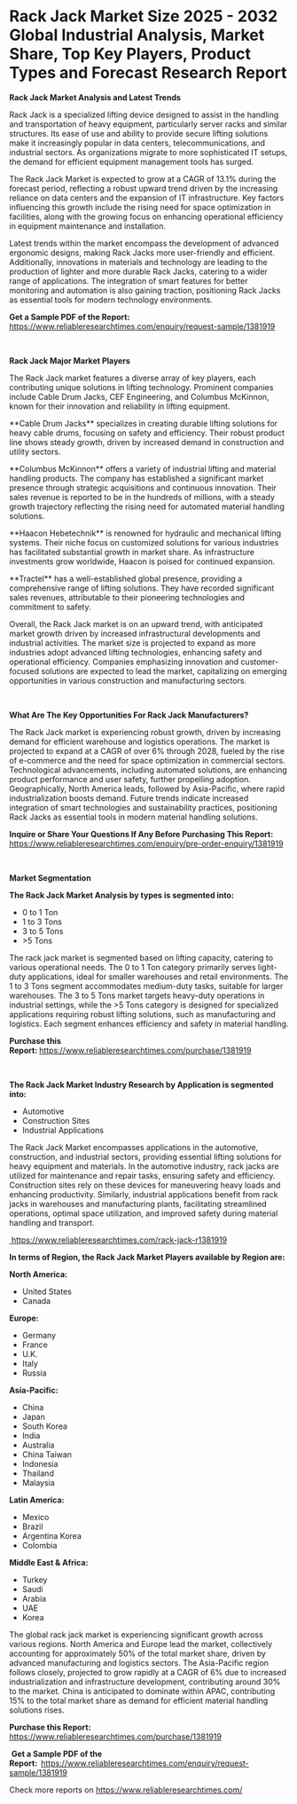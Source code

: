 <p><h1>Rack Jack Market Size 2025 - 2032 Global Industrial Analysis, Market Share, Top Key Players, Product Types and Forecast Research Report</h1></p><p><strong>Rack Jack Market Analysis and Latest Trends</strong></p>
<p><p>Rack Jack is a specialized lifting device designed to assist in the handling and transportation of heavy equipment, particularly server racks and similar structures. Its ease of use and ability to provide secure lifting solutions make it increasingly popular in data centers, telecommunications, and industrial sectors. As organizations migrate to more sophisticated IT setups, the demand for efficient equipment management tools has surged.</p><p>The Rack Jack Market is expected to grow at a CAGR of 13.1% during the forecast period, reflecting a robust upward trend driven by the increasing reliance on data centers and the expansion of IT infrastructure. Key factors influencing this growth include the rising need for space optimization in facilities, along with the growing focus on enhancing operational efficiency in equipment maintenance and installation.</p><p>Latest trends within the market encompass the development of advanced ergonomic designs, making Rack Jacks more user-friendly and efficient. Additionally, innovations in materials and technology are leading to the production of lighter and more durable Rack Jacks, catering to a wider range of applications. The integration of smart features for better monitoring and automation is also gaining traction, positioning Rack Jacks as essential tools for modern technology environments.</p></p>
<p><strong>Get a Sample PDF of the Report:&nbsp;</strong> <a href="https://www.reliableresearchtimes.com/enquiry/request-sample/1381919?utm_campaign=2305&utm_medium=2&utm_source=Github&utm_content=ia&utm_term=17022025&utm_id=rack-jack">https://www.reliableresearchtimes.com/enquiry/request-sample/1381919</a></p>
<p>&nbsp;</p>
<p><strong>Rack Jack Major Market Players</strong></p>
<p><p>The Rack Jack market features a diverse array of key players, each contributing unique solutions in lifting technology. Prominent companies include Cable Drum Jacks, CEF Engineering, and Columbus McKinnon, known for their innovation and reliability in lifting equipment.</p><p>**Cable Drum Jacks** specializes in creating durable lifting solutions for heavy cable drums, focusing on safety and efficiency. Their robust product line shows steady growth, driven by increased demand in construction and utility sectors.</p><p>**Columbus McKinnon** offers a variety of industrial lifting and material handling products. The company has established a significant market presence through strategic acquisitions and continuous innovation. Their sales revenue is reported to be in the hundreds of millions, with a steady growth trajectory reflecting the rising need for automated material handling solutions.</p><p>**Haacon Hebetechnik** is renowned for hydraulic and mechanical lifting systems. Their niche focus on customized solutions for various industries has facilitated substantial growth in market share. As infrastructure investments grow worldwide, Haacon is poised for continued expansion.</p><p>**Tractel** has a well-established global presence, providing a comprehensive range of lifting solutions. They have recorded significant sales revenues, attributable to their pioneering technologies and commitment to safety.</p><p>Overall, the Rack Jack market is on an upward trend, with anticipated market growth driven by increased infrastructural developments and industrial activities. The market size is projected to expand as more industries adopt advanced lifting technologies, enhancing safety and operational efficiency. Companies emphasizing innovation and customer-focused solutions are expected to lead the market, capitalizing on emerging opportunities in various construction and manufacturing sectors.</p></p>
<p>&nbsp;</p>
<p><strong>What Are The Key Opportunities For Rack Jack Manufacturers?</strong></p>
<p><p>The Rack Jack market is experiencing robust growth, driven by increasing demand for efficient warehouse and logistics operations. The market is projected to expand at a CAGR of over 6% through 2028, fueled by the rise of e-commerce and the need for space optimization in commercial sectors. Technological advancements, including automated solutions, are enhancing product performance and user safety, further propelling adoption. Geographically, North America leads, followed by Asia-Pacific, where rapid industrialization boosts demand. Future trends indicate increased integration of smart technologies and sustainability practices, positioning Rack Jacks as essential tools in modern material handling solutions.</p></p>
<p><strong>Inquire or Share Your Questions If Any Before Purchasing This Report:</strong> <a href="https://www.reliableresearchtimes.com/enquiry/pre-order-enquiry/1381919?utm_campaign=2305&utm_medium=2&utm_source=Github&utm_content=ia&utm_term=17022025&utm_id=rack-jack">https://www.reliableresearchtimes.com/enquiry/pre-order-enquiry/1381919</a></p>
<p>&nbsp;</p>
<p><strong>Market Segmentation</strong></p>
<p><strong>The Rack Jack Market Analysis by types is segmented into:</strong></p>
<p><ul><li>0 to 1 Ton</li><li>1 to 3 Tons</li><li>3 to 5 Tons</li><li>>5 Tons</li></ul></p>
<p><p>The rack jack market is segmented based on lifting capacity, catering to various operational needs. The 0 to 1 Ton category primarily serves light-duty applications, ideal for smaller warehouses and retail environments. The 1 to 3 Tons segment accommodates medium-duty tasks, suitable for larger warehouses. The 3 to 5 Tons market targets heavy-duty operations in industrial settings, while the >5 Tons category is designed for specialized applications requiring robust lifting solutions, such as manufacturing and logistics. Each segment enhances efficiency and safety in material handling.</p></p>
<p><strong>Purchase this Report:&nbsp;</strong><a href="https://www.reliableresearchtimes.com/purchase/1381919?utm_campaign=2305&utm_medium=2&utm_source=Github&utm_content=ia&utm_term=17022025&utm_id=rack-jack">https://www.reliableresearchtimes.com/purchase/1381919</a></p>
<p>&nbsp;</p>
<p><strong>The Rack Jack Market Industry Research by Application is segmented into:</strong></p>
<p><ul><li>Automotive</li><li>Construction Sites</li><li>Industrial Applications</li></ul></p>
<p><p>The Rack Jack Market encompasses applications in the automotive, construction, and industrial sectors, providing essential lifting solutions for heavy equipment and materials. In the automotive industry, rack jacks are utilized for maintenance and repair tasks, ensuring safety and efficiency. Construction sites rely on these devices for maneuvering heavy loads and enhancing productivity. Similarly, industrial applications benefit from rack jacks in warehouses and manufacturing plants, facilitating streamlined operations, optimal space utilization, and improved safety during material handling and transport.</p></p>
<p><a href="https://www.reliableresearchtimes.com/rack-jack-r1381919?utm_campaign=2305&utm_medium=2&utm_source=Github&utm_content=ia&utm_term=17022025&utm_id=rack-jack">&nbsp;https://www.reliableresearchtimes.com/rack-jack-r1381919</a></p>
<p><strong>In terms of Region, the Rack Jack Market Players available by Region are:</strong></p>
<p>
    <p> <strong> North America: </strong>
        <ul>
            <li>United States</li>
            <li>Canada</li>
        </ul>
        </p> 
    <p> <strong> Europe: </strong>
        <ul>
            <li>Germany</li>
            <li>France</li>
            <li>U.K.</li>
            <li>Italy</li>
            <li>Russia</li>
        </ul>
        </p> 
    <p> <strong> Asia-Pacific: </strong>
        <ul>
            <li>China</li>
            <li>Japan</li>
            <li>South Korea</li>
            <li>India</li>
            <li>Australia</li>
            <li>China Taiwan</li>
            <li>Indonesia</li>
            <li>Thailand</li>
            <li>Malaysia</li>
        </ul>
        </p> 
    <p> <strong> Latin America: </strong>
        <ul>
            <li>Mexico</li>
            <li>Brazil</li>
            <li>Argentina Korea</li>
            <li>Colombia</li>
        </ul>
        </p> 
    <p> <strong> Middle East & Africa: </strong>
        <ul>
            <li>Turkey</li>
            <li>Saudi</li>
            <li>Arabia</li>
            <li>UAE</li>
            <li>Korea</li>
        </ul>
    </p>
    </p>
<p><p>The global rack jack market is experiencing significant growth across various regions. North America and Europe lead the market, collectively accounting for approximately 50% of the total market share, driven by advanced manufacturing and logistics sectors. The Asia-Pacific region follows closely, projected to grow rapidly at a CAGR of 6% due to increased industrialization and infrastructure development, contributing around 30% to the market. China is anticipated to dominate within APAC, contributing 15% to the total market share as demand for efficient material handling solutions rises.</p></p>
<p><strong>Purchase this Report: </strong><a href="https://www.reliableresearchtimes.com/purchase/1381919?utm_campaign=2305&utm_medium=2&utm_source=Github&utm_content=ia&utm_term=17022025&utm_id=rack-jack">https://www.reliableresearchtimes.com/purchase/1381919</a></p>
<p>&nbsp;<strong>Get a Sample PDF of the Report:&nbsp;&nbsp;</strong><a href="https://www.reliableresearchtimes.com/enquiry/request-sample/1381919?utm_campaign=2305&utm_medium=2&utm_source=Github&utm_content=ia&utm_term=17022025&utm_id=rack-jack">https://www.reliableresearchtimes.com/enquiry/request-sample/1381919</a></p>
<p><strong></strong></p>
<p>Check more reports on <a href="https://www.reliableresearchtimes.com/?utm_campaign=2305&utm_medium=2&utm_source=Github&utm_content=ia&utm_term=17022025&utm_id=rack-jack">https://www.reliableresearchtimes.com/</a></p>